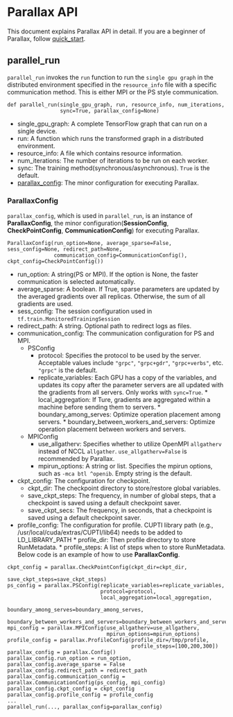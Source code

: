 # Parallax API
This document explains Parallax API in detail. If you are a beginner of Parallax, follow [quick_start](quick_start.md).

## parallel_run

`parallel_run` invokes the `run` function to run the `single gpu graph` in the distributed environment specified in the `resource_info` file with a specific communication method. This is either MPI or the PS style communication.
``` shell
def parallel_run(single_gpu_graph, run, resource_info, num_iterations, 
                 sync=True, parallax_config=None)
```
* single_gpu_graph: A complete TensorFlow graph that can run on a single device.
* run:  A function which runs the transformed graph in a distributed environment.
* resource_info: A file which contains resource information.
* num_iterations: The number of iterations to be run on each worker.
* sync: The training method(synchronous/asynchronous). `True` is the default.
* [parallax_config](#parallaxconfig): The minor configuration for executing Parallax.

### ParallaxConfig
`parallax_config`, which is used in `parallel_run`, is an instance of **ParallaxConfig**, the minor configuration(**SessionConfig**, **CheckPointConfig**, **CommunicationConfig**) for executing Parallax.

```shell
ParallaxConfig(run_option=None, average_sparse=False, sess_config=None, redirect_path=None, 
               communication_config=CommunicationConfig(), ckpt_config=CheckPointConfig())
```

* run_option:  A string(PS or MPI). If the option is None, the faster communication is selected automatically.
* average_sparse: A boolean. If True, sparse parameters are updated by the averaged gradients over all replicas. Otherwise, the sum of all gradients are used.
* sess_config: The session configuration used in `tf.train.MonitoredTrainingSession`
* redirect_path: A string. Optional path to redirect logs as files.
* communication_config: The communication configuration for PS and MPI.
	* PSConfig
		* protocol: Specifies the protocol to be used by the server. Acceptable values include `"grpc"`, `"grpc+gdr"`, `"grpc+verbs"`, etc. `"grpc"` is the default.
		* replicate_variables: Each GPU has a copy of the variables, and updates its copy after the parameter servers are all updated with the gradients from all servers. Only works with `sync=True`.
                * local_aggregation: If Ture, gradients are aggregated within a machine before sending them to servers.
                * boundary_among_serves: Optimize operation placement among servers.
                * boundary_between_workers_and_servers: Optimize operation placement between workers and servers.
	* MPIConfig
		* use_allgatherv: Specifies whether to utilize OpenMPI `allgatherv` instead of NCCL `allgather`. `use_allgatherv=False` is recommended by Parallax.
		* mpirun_options: A string or list. Specifies the mpirun options, such as `-mca btl ^openib`. Empty string is the default.
* ckpt_config: The configuration for checkpoint.
	* ckpt_dir: The checkpoint directory to store/restore global variables.
	* save_ckpt_steps: The frequency, in number of global steps, that a checkpoint is saved using a default checkpoint saver.
	* save_ckpt_secs: The frequency, in seconds, that a checkpoint is saved using a default checkpoint saver.
* profile_config: The configuration for profile. CUPTI library path (e.g., /usr/local/cuda/extras/CUPTI/lib64) needs to be added to LD_LIBRARY_PATH
        * profile_dir: Then profile directory to store RunMetadata.
        * profile_steps: A list of steps when to store RunMetadata.
Below code is an example of how to use **ParallaxConfig**.
```
ckpt_config = parallax.CheckPointConfig(ckpt_dir=ckpt_dir,
                                        save_ckpt_steps=save_ckpt_steps)
ps_config = parallax.PSConfig(replicate_variables=replicate_variables,
                              protocol=protocol,
                              local_aggregation=local_aggregation,
                              boundary_among_serves=boundary_among_serves,
                              boundary_between_workers_and_servers=boundary_between_workers_and_servers)
mpi_config = parallax.MPIConfig(use_allgatherv=use_allgatherv,
                                mpirun_options=mpirun_options)
profile_config = parallax.ProfileConfig(profile_dir=/tmp/profile,
                                        profile_steps=[100,200,300])
parallax_config = parallax.Config()
parallax_config.run_option = run_option,
parallax_config.average_sparse = False
parallax_config.redirect_path = redirect_path
parallax_config.communication_config = parallax.CommunicationConfig(ps_config, mpi_config)
parallax_config.ckpt_config = ckpt_config
parallax_config.profile_config = profile_config
...
parallel_run(..., parallax_config=parallax_config)
```
